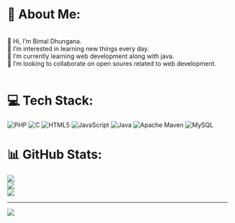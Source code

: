 # 💫 About Me:
<br>    👋 Hi, I’m Bimal Dhungana.<br>    👀 I’m interested in learning new things every day.<br>    🌱 I’m currently learning web development along with java.<br>    💞️ I’m looking to collaborate on open soures related to web development.<br><br>


# 💻 Tech Stack:
![PHP](https://img.shields.io/badge/php-%23777BB4.svg?style=for-the-badge&logo=php&logoColor=white) ![C](https://img.shields.io/badge/c-%2300599C.svg?style=for-the-badge&logo=c&logoColor=white) ![HTML5](https://img.shields.io/badge/html5-%23E34F26.svg?style=for-the-badge&logo=html5&logoColor=white) ![JavaScript](https://img.shields.io/badge/javascript-%23323330.svg?style=for-the-badge&logo=javascript&logoColor=%23F7DF1E) ![Java](https://img.shields.io/badge/java-%23ED8B00.svg?style=for-the-badge&logo=openjdk&logoColor=white) ![Apache Maven](https://img.shields.io/badge/Apache%20Maven-C71A36?style=for-the-badge&logo=Apache%20Maven&logoColor=white) ![MySQL](https://img.shields.io/badge/mysql-4479A1.svg?style=for-the-badge&logo=mysql&logoColor=white)
# 📊 GitHub Stats:
![](https://github-readme-stats.vercel.app/api?username=dhunganabimal&theme=dark&hide_border=false&include_all_commits=false&count_private=false)<br/>
![](https://nirzak-streak-stats.vercel.app/?user=dhunganabimal&theme=dark&hide_border=false)<br/>
![](https://github-readme-stats.vercel.app/api/top-langs/?username=dhunganabimal&theme=dark&hide_border=false&include_all_commits=false&count_private=false&layout=compact)

---
[![](https://visitcount.itsvg.in/api?id=dhunganabimal&icon=0&color=0)](https://visitcount.itsvg.in)

<!-- Proudly created with GPRM ( https://gprm.itsvg.in ) -->
